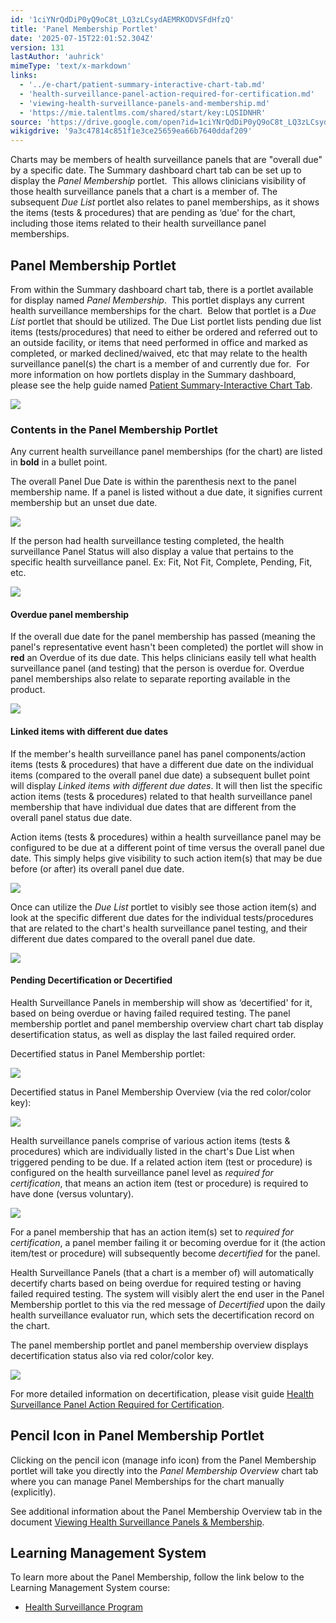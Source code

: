 ```yaml
---
id: '1ciYNrQdDiP0yQ9oC8t_LQ3zLCsydAEMRKODVSFdHfzQ'
title: 'Panel Membership Portlet'
date: '2025-07-15T22:01:52.304Z'
version: 131
lastAuthor: 'auhrick'
mimeType: 'text/x-markdown'
links:
  - '../e-chart/patient-summary-interactive-chart-tab.md'
  - 'health-surveillance-panel-action-required-for-certification.md'
  - 'viewing-health-surveillance-panels-and-membership.md'
  - 'https://mie.talentlms.com/shared/start/key:LQSIDNHR'
source: 'https://drive.google.com/open?id=1ciYNrQdDiP0yQ9oC8t_LQ3zLCsydAEMRKODVSFdHfzQ'
wikigdrive: '9a3c47814c851f1e3ce25659ea66b7640ddaf209'
---
```

Charts may be members of health surveillance panels that are "overall due" by a specific date.  The Summary dashboard chart tab can be set up to display the *Panel Membership* portlet.  This allows clinicians visibility of those health surveillance panels that a chart is a member of.  The subsequent *Due List* portlet also relates to panel memberships, as it shows the items (tests & procedures) that are pending as ‘due' for the chart, including those items related to their health surveillance panel memberships.

## Panel Membership Portlet

From within the Summary dashboard chart tab, there is a portlet available for display named *Panel Membership*.  This portlet displays any current health surveillance memberships for the chart.  Below that portlet is a *Due List* portlet that should be utilized.  The Due List portlet lists pending due list items (tests/procedures) that need to either be ordered and referred out to an outside facility, or items that need performed in office and marked as completed, or marked declined/waived, etc that may relate to the health surveillance panel(s) the chart is a member of and currently due for.  For more information on how portlets display in the Summary dashboard, please see the help guide named [Patient Summary-Interactive Chart Tab](../e-chart/patient-summary-interactive-chart-tab.md).

![](../panel-membership-portlet.assets/c9ecb3fea26543d685089ed29cc8c43b.png)

### Contents in the Panel Membership Portlet

Any current health surveillance panel memberships (for the chart) are listed in **bold** in a bullet point.

The overall Panel Due Date is within the parenthesis next to the panel membership name.  If a panel is listed without a due date, it signifies current membership but an unset due date.

![](../panel-membership-portlet.assets/d98718694510b3bcbadcf533497e0d78.png)

If the person had health surveillance testing completed, the health surveillance Panel Status will also display a value that pertains to the specific health surveillance panel.  Ex: Fit, Not Fit, Complete, Pending, Fit, etc.

![](../panel-membership-portlet.assets/af49f6537fa9c1681f04d5310ac8e105.png)

#### Overdue panel membership

If the overall due date for the panel membership has passed (meaning the panel's representative event hasn't been completed) the portlet will show in **red** an Overdue of its due date.  This helps clinicians easily tell what health surveillance panel (and testing) that the person is overdue for.  Overdue panel memberships also relate to separate reporting available in the product.

![](../panel-membership-portlet.assets/e8f85f647edc4dc712807199c1350387.png)

#### Linked items with different due dates

If the member's health surveillance panel has panel components/action items (tests & procedures) that have a different due date on the individual items (compared to the overall panel due date) a subsequent bullet point will display *Linked items with different due dates*.  It will then list the specific action items (tests & procedures) related to that health surveillance panel membership that have individual due dates that are different from the overall panel status due date.

Action items (tests & procedures) within a health surveillance panel may be configured to be due at a different point of time versus the overall panel due date.  This simply helps give visibility to such action item(s) that may be due before (or after) its overall panel due date.

![](../panel-membership-portlet.assets/119bedc9fe3ea470861a260732df7804.png)

Once can utilize the *Due List* portlet to visibly see those action item(s) and look at the specific different due dates for the individual tests/procedures that are related to the chart's health surveillance panel testing, and their different due dates compared to the overall panel due date.

![](../panel-membership-portlet.assets/a2cc9aa6cf4e1e62ecc1c3396be4e954.png)

#### Pending Decertification or Decertified

Health Surveillance Panels in membership will show as ‘decertified' for it, based on being overdue or having failed required testing. The panel membership portlet and panel membership overview chart chart tab display desertification status, as well as display the last failed required order.

Decertified status in Panel Membership portlet:

![](../panel-membership-portlet.assets/77e6c5f41a6cc92fc28b6d60c5556dfd.png)

Decertified status in Panel Membership Overview (via the red color/color key):

![](../panel-membership-portlet.assets/05686ef997c06581ed04ac9d11722fb2.png)

Health surveillance panels comprise of various action items (tests & procedures) which are individually listed in the chart's Due List when triggered pending to be due.  If a related action item (test or procedure) is configured on the health surveillance panel level as *required for certification*, that means an action item (test or procedure) is required to have done (versus voluntary).

![](../panel-membership-portlet.assets/3c7790731e513b554542a85c781dcfd4.png)

For a panel membership that has an action item(s) set to *required for certification*, a panel member failing it or becoming overdue for it (the action item/test or procedure) will subsequently become *decertified* for the panel.

Health Surveillance Panels (that a chart is a member of) will automatically decertify charts based on being overdue for required testing or having failed required testing. The system will visibly alert the end user in the Panel Membership portlet to this via the red message of *Decertified* upon the daily health surveillance evaluator run, which sets the decertification record on the chart.

The panel membership portlet and panel membership overview displays decertification status also via red color/color key.

![](../panel-membership-portlet.assets/05686ef997c06581ed04ac9d11722fb2.png)

For more detailed information on decertification, please visit guide [Health Surveillance Panel Action Required for Certification](health-surveillance-panel-action-required-for-certification.md).

## Pencil Icon in Panel Membership Portlet

Clicking on the pencil icon (manage info icon) from the Panel Membership portlet will take you directly into the *Panel Membership Overview* chart tab where you can manage Panel Memberships for the chart manually (explicitly).

See additional information about the Panel Membership Overview tab in the document [Viewing Health Surveillance Panels & Membership](viewing-health-surveillance-panels-and-membership.md).

## Learning Management System

To learn more about the Panel Membership, follow the link below to the Learning Management System course:

* [Health Surveillance Program](https://mie.talentlms.com/shared/start/key:LQSIDNHR)
